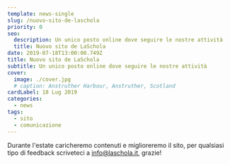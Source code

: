 ```yaml
---
template: news-single
slug: /nuovo-sito-de-laschola
priority: 0
seo:
  description: Un unico posto online dove seguire le nostre attività
  title: Nuovo sito de LaSchola
date: 2019-07-18T13:00:00.749Z
title: Nuovo sito de LaSchola
subtitle: Un unico posto online dove seguire le nostre attività
cover: 
  image: ./cover.jpg
  # caption: Anstruther Harbour, Anstruther, Scotland
cardLabel: 18 Lug 2019
categories:
  - news
tags:
  - sito
  - comunicazione
---
```


Durante l'estate caricheremo contenuti e miglioreremo il sito, per qualsiasi tipo di feedback scriveteci a [info@laschola.it](mailto:info@laschola.it), grazie!
